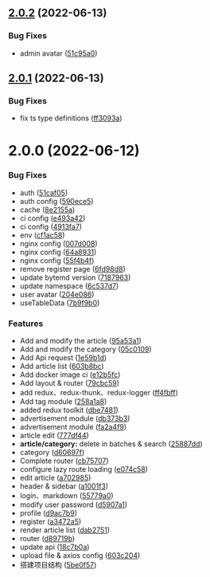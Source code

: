 ## [2.0.2](https://github.com/wujihua118/react-admin-client/compare/v2.0.1...v2.0.2) (2022-06-13)


### Bug Fixes

* admin avatar ([51c95a0](https://github.com/wujihua118/react-admin-client/commit/51c95a04845b5ad275891be89e9ca50d90b31bfa))

## [2.0.1](https://github.com/wujihua118/react-admin-client/compare/v2.0.0...v2.0.1) (2022-06-13)


### Bug Fixes

* fix ts type definitions ([ff3093a](https://github.com/wujihua118/react-admin-client/commit/ff3093a6f70a175fbc6a019c21e3cf2871698fd6))

# 2.0.0 (2022-06-12)


### Bug Fixes

* auth ([51caf05](https://github.com/wujihua118/react-admin-client/commit/51caf0528447bd9e6e47a51a48d5857f55d5576a))
* auth config ([590ece5](https://github.com/wujihua118/react-admin-client/commit/590ece527a6df66a4bd2ee6d5f23fa0374089616))
* cache ([8e2155a](https://github.com/wujihua118/react-admin-client/commit/8e2155a6c9b144ded7eccfdb419d62e5ea4914d1))
* ci config ([e493a42](https://github.com/wujihua118/react-admin-client/commit/e493a42172b42dd3a5df2cf52cfa1e3c310d20ce))
* ci config ([4913fa7](https://github.com/wujihua118/react-admin-client/commit/4913fa7b988a1213f37f1bf76da14e39b0edfa6b))
* env ([cf1ac58](https://github.com/wujihua118/react-admin-client/commit/cf1ac58e36a38f2a8d96c9e79c505be1e64da6bc))
* nginx config ([007d008](https://github.com/wujihua118/react-admin-client/commit/007d008a1070635eadb5e08611d2682f7ebc1a77))
* nginx config ([64a8931](https://github.com/wujihua118/react-admin-client/commit/64a893129ac0099eb139d2d4728636c676dc553e))
* nginx config ([55f4b4f](https://github.com/wujihua118/react-admin-client/commit/55f4b4fc64002f2c949507e403cdfd8084280c3e))
* remove register page ([6fd98d8](https://github.com/wujihua118/react-admin-client/commit/6fd98d8cdb18fd13caf4d66dda4ff6c89ba132f3))
* update bytemd version ([7187963](https://github.com/wujihua118/react-admin-client/commit/7187963d232e5893082d1e56d1e65a0d7e9ac039))
* update namespace ([6c537d7](https://github.com/wujihua118/react-admin-client/commit/6c537d7f2311baa0262dd38ec1b4da716a0faf70))
* user avatar ([204e086](https://github.com/wujihua118/react-admin-client/commit/204e086cfefe26f3d7e36f87e289a26ead488a91))
* useTableData ([7b9f9b0](https://github.com/wujihua118/react-admin-client/commit/7b9f9b0faa58a2346b2099f0ced86df8969b6719))


### Features

* Add and modify the article ([95a53a1](https://github.com/wujihua118/react-admin-client/commit/95a53a1a5a749c0af1a7634f9eba22aa50892de3))
* Add and modify the category ([05c0109](https://github.com/wujihua118/react-admin-client/commit/05c01091f12bcce422cf479076da31b07dda7fca))
* Add Api request ([1e59b1d](https://github.com/wujihua118/react-admin-client/commit/1e59b1d7a4506e9668fb973c272d322113fd40ef))
* Add article list ([603b8bc](https://github.com/wujihua118/react-admin-client/commit/603b8bc59deaca303418a295cc9af530213e7529))
* Add docker image ci ([e12b5fc](https://github.com/wujihua118/react-admin-client/commit/e12b5fc09968cf075bbd33d4499ca0a25e61751b))
* Add layout & router ([79cbc59](https://github.com/wujihua118/react-admin-client/commit/79cbc598cd15e092c7f48005cdffbc725eb4c552))
* add redux、redux-thunk、redux-logger ([ff4fbff](https://github.com/wujihua118/react-admin-client/commit/ff4fbff6f63db33775876c1de890c1917a73941a))
* Add tag module ([258a1a8](https://github.com/wujihua118/react-admin-client/commit/258a1a8cafc38f2552bf74701cc0f99447004654))
* added redux toolkit ([dbe7481](https://github.com/wujihua118/react-admin-client/commit/dbe7481cf8a6a50cbc17a463ba882f129ffaabc8))
* advertisement module ([db373b3](https://github.com/wujihua118/react-admin-client/commit/db373b3a5614830549f01bfb1490490867b73fce))
* advertisement module ([fa2a4f9](https://github.com/wujihua118/react-admin-client/commit/fa2a4f93dd8c999249c46aedc95994a3d7c35f55))
* article edit ([777df44](https://github.com/wujihua118/react-admin-client/commit/777df443e4cf650c564ffac820c46df5b55970c4))
* **article/category:** delete in batches & search ([25887dd](https://github.com/wujihua118/react-admin-client/commit/25887dd65fd3667e4dcb83b86d1727a92a08f1f4))
* category ([d60697f](https://github.com/wujihua118/react-admin-client/commit/d60697fcfb0d49587f9e6d5cf66c16a930d57cc9))
* Complete router ([cb75707](https://github.com/wujihua118/react-admin-client/commit/cb7570753ffcb35d892a6ebfad50da94c8eb0404))
* configure lazy route loading ([e074c58](https://github.com/wujihua118/react-admin-client/commit/e074c58238fbce3fe0109b4da80fc5b2800fb23c))
* edit article ([a702985](https://github.com/wujihua118/react-admin-client/commit/a70298510c23787ca662b54e6d3a289c3f3c13c7))
* header & sidebar ([a1001f3](https://github.com/wujihua118/react-admin-client/commit/a1001f3b6891dc760b6fbdd1ab43cd11ffd27553))
* login、markdown ([55779a0](https://github.com/wujihua118/react-admin-client/commit/55779a0e512d625d249a89f8d8c07ac93e233e76))
* modify user password ([d5907a1](https://github.com/wujihua118/react-admin-client/commit/d5907a12b1bdc8a0cd73fc278f75d6312f45ec99))
* profile ([d9ac7b9](https://github.com/wujihua118/react-admin-client/commit/d9ac7b9a4402f1ec51a249b808e40239846acb59))
* register ([a3472a5](https://github.com/wujihua118/react-admin-client/commit/a3472a5fb8b0c6198279beb879b25dedf7470337))
* render article list ([dab2751](https://github.com/wujihua118/react-admin-client/commit/dab2751ea502763bea7cd1f5f4ce2c3d4d01b64e))
* router ([d89719b](https://github.com/wujihua118/react-admin-client/commit/d89719bfe61e0b94104faf04457517d24210b8c0))
* update api ([18c7b0a](https://github.com/wujihua118/react-admin-client/commit/18c7b0a98ab3836d60160fd49597aad0744dcd05))
* upload file & axios config ([603c204](https://github.com/wujihua118/react-admin-client/commit/603c2040d40391cde866964082fcd46baf270178))
* 搭建项目结构 ([5be0f57](https://github.com/wujihua118/react-admin-client/commit/5be0f57bc62426b72866fb5fbca34ffd1f751d06))

